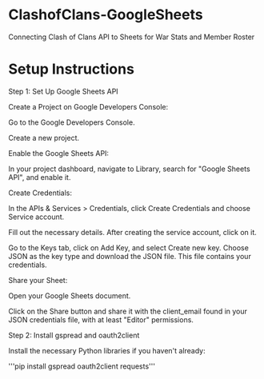 # ClashofClans-GoogleSheets
Connecting Clash of Clans API to Sheets for War Stats and Member Roster

# Setup Instructions
Step 1: Set Up Google Sheets API

Create a Project on Google Developers Console:

Go to the Google Developers Console.

Create a new project.

Enable the Google Sheets API:

In your project dashboard, navigate to Library, search for "Google Sheets API", and enable it.

Create Credentials:

In the APIs & Services > Credentials, click Create Credentials and choose Service account.

Fill out the necessary details. After creating the service account, click on it.

Go to the Keys tab, click on Add Key, and select Create new key. Choose JSON as the key type and download the JSON file. This file contains your credentials.

Share your Sheet:

Open your Google Sheets document.

Click on the Share button and share it with the client_email found in your JSON credentials file, with at least "Editor" permissions.

Step 2: Install gspread and oauth2client

Install the necessary Python libraries if you haven't already:

'''pip install gspread oauth2client requests'''
